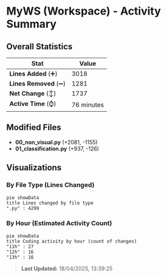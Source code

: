 # MyWS (Workspace) - Activity Summary 

## Overall Statistics

| Stat                   | Value                                                             |
| ---------------------- | ----------------------------------------------------------------- |
| **Lines Added** (➕)   | 3018                                          |
| **Lines Removed** (➖) | 1281                                        |
| **Net Change** (↕)    | 1737                |
| **Active Time** (⌚)   | 76 minutes |


## Modified Files
- **00_non_visual.py** (+2081, -1155)
- **01_classification.py** (+937, -126)

## Visualizations

### By File Type (Lines Changed)

```mermaid
pie showData
title Lines changed by file type
".py" : 4299
```

### By Hour (Estimated Activity Count)

```mermaid
pie showData
title Coding activity by hour (count of changes)
"11h" : 27
"12h" : 16
"13h" : 16
```


> **Last Updated:** 18/04/2025, 13:39:25